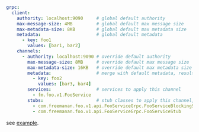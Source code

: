 ```yaml
grpc:
  client:
    authority: localhost:9090     # global default authority
    max-message-size: 4MB         # global default max message size
    max-metadata-size: 8KB        # global default max metadata size
    metadata:                     # global default metadata
      - key: foo1
        values: [bar1, bar2]
    channels:
      - authority: localhost:9090 # override default authority
        max-message-size: 8MB     # override default max message size
        max-metadata-size: 16KB   # override default max metadata size
        metadata:                 # merge with default metadata, result is {foo1=[bar1, bar2], foo2=[bar3, bar4]}
          - key: foo2
            values: [bar3, bar4]
        services:                 # services to apply this channel
          - fm.foo.v1.FooService
        stubs:                    # stub classes to apply this channel, use this or services, not this first if both set
          - com.freemanan.foo.v1.api.FooServiceGrpc.FooServiceBlockingStub
          - com.freemanan.foo.v1.api.FooServiceGrpc.FooServiceStub
```

see [example](https://github.com/DanielLiu1123/grpc-starter/blob/main/grpc-boot-autoconfigure/grpc-client-boot-autoconfigure/src/main/resources/application-grpc-client-boot-starter-example.yaml).
